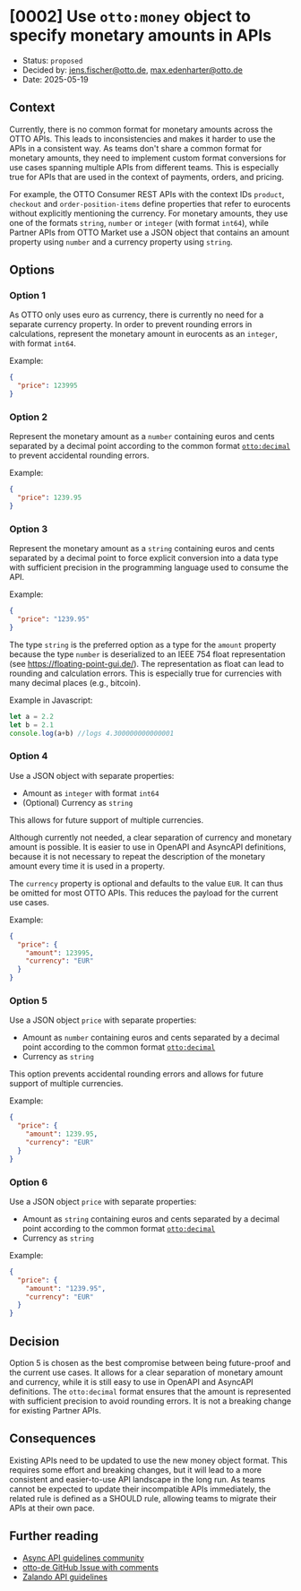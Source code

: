 # [0002] Use `otto:money` object to specify monetary amounts in APIs

- Status: `proposed`
- Decided by: <jens.fischer@otto.de>, <max.edenharter@otto.de>
- Date: 2025-05-19

## Context

Currently, there is no common format for monetary amounts across the OTTO APIs. This leads to inconsistencies and makes it harder to use the APIs in a consistent way. As teams don't share a common format for monetary amounts, they need to implement custom format conversions for use cases spanning multiple APIs from different teams. This is especially true for APIs that are used in the context of payments, orders, and pricing.

For example, the OTTO Consumer REST APIs with the context IDs `product`, `checkout` and `order-position-items` define properties that refer to eurocents without explicitly mentioning the currency. For monetary amounts, they use one of the formats `string`, `number` or `integer` (with format `int64`), while Partner APIs from OTTO Market use a JSON object that contains an amount property using `number` and a currency property using `string`.

## Options

### Option 1

As OTTO only uses euro as currency, there is currently no need for a separate currency property.
In order to prevent rounding errors in calculations, represent the monetary amount in eurocents as an `integer`, with format `int64`.

Example:

```json
{
  "price": 123995
}
```

### Option 2

Represent the monetary amount as a `number` containing euros and cents separated by a decimal point according to the common format [`otto:decimal`][rule-R100079] to prevent accidental rounding errors.

Example:

```json
{
  "price": 1239.95
}
```

### Option 3

Represent the monetary amount as a `string` containing euros and cents separated by a decimal point to force explicit conversion into a data type with sufficient precision in the programming language used to consume the API.

Example:

```json
{
  "price": "1239.95"
}
```

The type `string` is the preferred option as a type for the `amount` property because the type `number` is deserialized to an IEEE 754 float representation (see https://floating-point-gui.de/).
The representation as float can lead to rounding and calculation errors.
This is especially true for currencies with many decimal places (e.g., bitcoin).

Example in Javascript:

```javascript
let a = 2.2
let b = 2.1
console.log(a+b) //logs 4.300000000000001
```

### Option 4

Use a JSON object with separate properties:

- Amount as `integer` with format `int64`
- (Optional) Currency as `string` 
  
This allows for future support of multiple currencies.

Although currently not needed, a clear separation of currency and monetary amount is possible.
It is easier to use in OpenAPI and AsyncAPI definitions, because it is not necessary to repeat the description of the monetary amount every time it is used in a property.

The `currency` property is optional and defaults to the value `EUR`. It can thus be omitted for most OTTO APIs. This reduces the payload for the current use cases.

Example:

```json
{
  "price": {
    "amount": 123995,
    "currency": "EUR"
  }
}
```

### Option 5

Use a JSON object `price` with separate properties:

- Amount as `number` containing euros and cents separated by a decimal point according to the common format [`otto:decimal`][rule-R100079] 
- Currency as `string` 

This option prevents accidental rounding errors and allows for future support of multiple currencies.

Example:

```json
{
  "price": {
    "amount": 1239.95,
    "currency": "EUR"
  }
}
```

### Option 6

Use a JSON object `price` with separate properties:

- Amount as `string` containing euros and cents separated by a decimal point according to the common format [`otto:decimal`][rule-R100079] 
- Currency as `string` 

Example:

```json
{
  "price": {
    "amount": "1239.95",
    "currency": "EUR"
  }
}
```

## Decision

Option 5 is chosen as the best compromise between being future-proof and the current use cases.
It allows for a clear separation of monetary amount and currency, while it is still easy to use in OpenAPI and AsyncAPI definitions.
The `otto:decimal` format ensures that the amount is represented with sufficient precision to avoid rounding errors.
It is not a breaking change for existing Partner APIs.

## Consequences

Existing APIs need to be updated to use the new money object format.
This requires some effort and breaking changes, but it will lead to a more consistent and easier-to-use API landscape in the long run.
As teams cannot be expected to update their incompatible APIs immediately, the related rule is defined as a SHOULD rule, allowing teams to migrate their APIs at their own pace.

## Further reading

* [Async API guidelines community](https://otto-eg.atlassian.net/wiki/spaces/P20/pages/123274149/Async+api+guidelines+community#:~:text=Guideline%20missing%20for%20%E2%80%9Cmoney%E2%80%9D%20or%20%E2%80%9Cprice%E2%80%9D%20format)
* [otto-de GitHub Issue with comments](https://github.com/otto-de/api-guidelines/issues/29)
* [Zalando API guidelines](https://opensource.zalando.com/restful-api-guidelines/#173)

[rule-R100079]: ../api-guidelines/global/json/canonical-data-types/rules/should-use-common-otto-decimal-format.md




